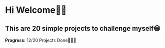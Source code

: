 # Hi Welcome👋🏼
## This are 20 simple projects to challenge myself😁


**Progress:** 12/20 Projects Done👩🏻‍💻
